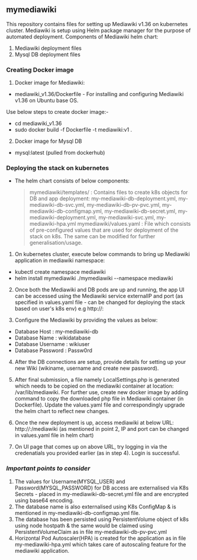 ## mymediawiki
This repository contains files for setting up Mediawiki v1.36 on kubernetes cluster. Mediawiki is setup using Helm package manager for the purpose of automated deployment.
Components of Mediawiki helm chart:
1. Mediawiki deployment files
2. Mysql DB deployment files

### Creating Docker image

1. Docker image for Mediawiki:
- mediawiki_v1.36/Dockerfile - For installing and configuring Mediawiki v1.36 on Ubuntu base OS.

Use below steps to create docker image:- 
- cd mediawiki_v1.36
- sudo docker build -f Dockerfile -t mediawiki:v1 .

2. Docker image for Mysql DB
- mysql:latest (pulled from dockerhub) 

### Deploying the stack on kubernetes

* The helm chart consists of below components:
  > mymediawiki/templates/ :
  Contains files to create k8s objects for DB and app deployment: my-mediawiki-db-deployment.yml, my-mediawiki-db-svc.yml, my-mediawiki-db-pv-pvc.yml, my-mediawiki-db-configmap.yml, my-mediawiki-db-secret.yml, my-mediawiki-deployment.yml, my-mediawiki-svc.yml, my-mediawiki-hpa.yml
  > mymediawiki/values.yaml : 
  File which consists of pre-configured values that are used for deployment of the stack on k8s. The same can be modified for further generalisation/usage.

1. On kubernetes cluster, execute below commands to bring up Mediawiki application in mediawiki namespace:
- kubectl create namespace mediawiki
- helm install mymediawiki ./mymediawiki --namespace mediawiki

2. Once both the Mediawiki and DB pods are up and running, the app UI can be accessed using the Mediawiki service externalIP and port (as specified in values.yaml file - can be changed for deploying the stack based on user's k8s env)
e.g http://<ip>:<port>

3. Configure the Mediawiki by providing the values as below:

- Database Host : my-mediawiki-db
- Database Name : wikidatabase
- Database Username : wikiuser
- Database Password : Passw0rd

4. After the DB connections are setup, provide details for setting up your new Wiki (wikiname, username and create new password).

5. After final submission, a file namely LocalSettings.php is generated which needs to be copied on the mediawiki container at location: /var/lib/mediawiki.
For further use, create new docker image by adding command to copy the downloaded php file in Mediawiki container (in Dockerfile). Update the values.yaml file and correspondingly upgrade the helm chart to reflect new changes.

6. Once the new deployment is up, access mediawiki at below URL:
http://<ip>:<port>/mediawiki  (as mentioned in point 2, IP and port can be changed in values.yaml file in helm chart)

7. On UI page that comes up on above URL, try logging in via the credenatials you provided earlier (as in step 4). Login is successful.

### _Important points to consider_

1. The values for Username(MYSQL_USER) and Password(MYSQL_PASSWORD) for DB access are externalised via K8s Secrets - placed in my-mediawiki-db-secret.yml file and are encrypted using base64 encoding.
2. The database name is also externalised using K8s ConfigMap & is mentioned in my-mediawiki-db-configmap.yml file.
3. The database has been persisted using PersistentVolume object of k8s using node hostpath & the same would be claimed using PersistentVolumeClaim as in file my-mediawiki-db-pv-pvc.yml
4. Horizontal Pod Autoscaler(HPA) is created for the application as in file my-mediawiki-hpa.yml which takes care of autoscaling feature for the mediawiki application.